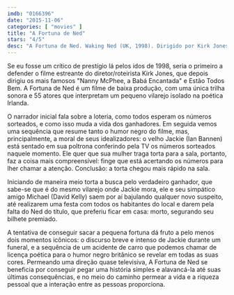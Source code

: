 ```yaml
---
imdb: "0166396"
date: "2015-11-06"
categories: [ "movies" ]
title: "A Fortuna de Ned"
stars: "4/5"
desc: "A Fortuna de Ned. Waking Ned (UK, 1998). Dirigido por Kirk Jones. Escrito por Kirk Jones. Com Ian Bannen, David Kelly, Fionnula Flanagan, Susan Lynch, James Nesbitt, Paul Vaughan, Adrian Robinson, Maura O'Malley, Robert Hickey."
---
```

Se eu fosse um crítico de prestígio lá pelos idos de 1998, seria o primeiro a defender o filme estreante do diretor/roteirista Kirk Jones, que depois dirigiu os mais famosos "Nanny McPhee, a Babá Encantada" e Estão Todos Bem. A Fortuna de Ned é um filme de baixa produção, com uma única trilha sonora e 55 atores que interpretam um pequeno vilarejo isolado na poética Irlanda.

O narrador inicial fala sobre a loteria, como todos esperam os números sorteados, e como isso muda a vida dos ganhadores. Em seguida vemos uma sequência que resume tanto o humor negro do filme, mas, principalmente, a moral de seus idealizadores: o velho Jackie (Ian Bannen) está sentado em sua poltrona conferindo pela TV os números sorteados naquele momento. Ele quer que sua mulher traga torta para a sala, portanto, faz a coisa mais compreensível: finge que está acertando os números para lher chamar a atenção. Conclusão: a torta chegou mais rápido na sala.

Iniciando de maneira meio torta a busca pelo verdadeiro ganhador, que sabe-se que é do mesmo vilarejo onde Jackie mora, ele e seu simpático amigo Michael (David Kelly) saem por aí bajulando qualquer novo suspeito, até realizarem uma festa com todos os habitantes do local e darem pela falta do Ned do título, que preferiu ficar em casa: morto, segurando seu bilhete premiado.

A tentativa de conseguir sacar a pequena fortuna dá fruto a pelo menos dois momentos icônicos: o discurso breve e intenso de Jackie durante um funeral, e a sequência de um acidente de carro que podemos chamar de licença poética para o humor negro britânico se revelar em todas as suas cores. Permeando uma direção quase televisiva, A Fortuna de Ned se beneficia por conseguir pegar uma história simples e alavancá-la até suas últimas consequências, e no meio do caminho permear a vida e a riqueza pessoal que a interação entre as pessoas proporciona.
